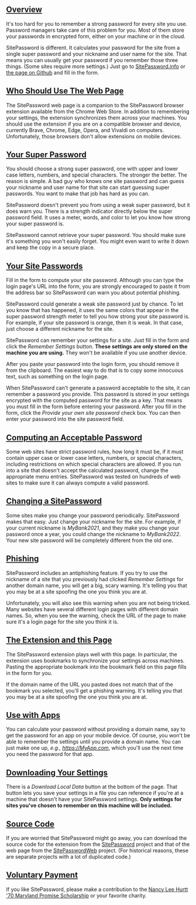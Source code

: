 [Overview](#overview)
---------------------

It's too hard for you to remember a strong password for every site you use. Password managers take care of this problem for you. Most of them store your passwords in encrypted form, either on your machine or in the cloud.

SitePassword is different. It calculates your password for the site from a single super password and your nickname and user name for the site. That means you can usually get your password if you remember those three things. (Some sites require more settings.) Just go to [SitePassword.info](https://sitepassword.info) or [the page on Github](https://alanhkarp.github.io/SitePasswordWeb) and fill in the form. 

[Who Should Use The Web Page](#who)
---------------------

The SitePassword web page is a companion to the SitePassword browser extension
available from the Chrome Web Store.
In addition to remembering your settings, the extension synchronizes them 
across your machines.  You should use the extension if you are on a 
compatible browser and device, currently Brave, Chrome, Edge, Opera, and Vivaldi on computers. 
Unfortunately, those browsers don't allow extensions on mobile devices.


[Your Super Password](#superpassword)
---------------------------------------

You should choose a strong super password, one with upper and 
lower case letters, numbers, and special characters.  The stronger
the better.  The reason is simple.  A bad guy who knows one site 
password and can guess your nickname and user name for that site
can start guessing super passwords.  You want to make that job 
has hard as you can.

SitePassword doesn't prevent you from using a weak super password,
but it does warn you.  There is a strength indicator directly below 
the super password field.  It uses a meter, words, and color to 
let you know how strong your super password is. 

SitePassword cannot retrieve your super password. 
You should make sure it's something you won't easily forget.  You 
might even want to write it down and keep the copy in a secure place.

[Your Site Passwords](#sitepw)
-------------------------------------------

Fill in the form to compute your site password.  Although you can 
type the login page's URL into the form, you are strongly encouraged 
to paste it from the address bar so SitePassword can warn you about 
potential phishing.

SitePassword could generate a weak site password just by chance. 
To let you know that has happened, it uses the same colors that 
appear in the super password 
strength meter to tell you how strong your site password is.  For 
example, if your site password is orange, then it is weak. 
In that case, just choose a different nickname for the site.

SitePassword can remember your settings for a site.  Just fill in 
the form and click the *Remember Settings* button.  **These 
settings are only stored on the machine you are using.**  They won't 
be available if you use another device.

After you paste your password into the login form, you should remove
it from the clipboard.  The easiest way to do that is to copy some 
innocuous text, such as something on the login page.

When SitePassword can't generate a password acceptable to the site, it can remember a password 
you provide.  This password is stored in your settings encrypted with the computed
password for the site as a key.  That means you must fill in the form before entering 
your password. After you fill in the form, click the <em>Provide your own site password</em> 
check box.  You can then enter your password into the site password field. 

[Computing an Acceptable Password](#acceptable)
--------------------------

Some web sites have strict password rules, how long it must be,
if it must contain upper case or lower case letters, numbers, or
special characters, including restrictions on which special
characters are allowed.  If you run into a site that doesn't 
accept the calculated password, 
change the appropriate menu entries.  SitePassword 
was tested on hundreds of web sites to make sure it can always 
compute a valid password.

[Changing a SitePassword](#change)
----------------------

Some sites make you change your password periodically.  SitePassword
makes that easy.  Just change your nickname for the site.  For example, 
if your current nickname is *MyBank2021*, and they make you change 
your password once a year, you could change the nickname to 
*MyBank2022*.  Your new site password will be completely different 
from the old one.

[Phishing](#phishing)
----------------------

SitePassword includes an antiphishing feature.  If you try to use 
the nickname of a site that you previously had clicked 
<em>Remember Settings</em> for another domain name, you will get a big, 
scary warning.  It's telling you that you may be at a site 
spoofing the one you think you are at.  

Unfortunately, you will 
also see this warning when you are not being tricked.  Many 
websites have several different login pages with different domain 
names.  So, when you see the warning, check the URL of the page 
to make sure it's a login page for the site you think it is.
 
 [The Extension and this Page](#extension)
----------------------

The SitePassword extension plays well with this page. 
In particular, the extension uses bookmarks to synchronize your 
settings across machines.  Pasting the appropriate bookmark into 
the bookmark field on this page fills in the form for you.

If the domain name of the URL you pasted does not match that of the 
bookmark you selected, you'll get a phishing warning.  It's telling you 
that you may be at a site spoofing the one you think you are at. 

[Use with Apps](#apps)
----------------------

You can calculate your password without 
providing a domain name, say to get the password for an app on your mobile 
device.  Of course, you won't be able to remember the settings until you 
provide a domain name.  You can just make one up, 
*e.g., https://MyApp.com*, which you'll use the next time you need 
the password for that app.

[Downloading Your Settings](#download)
----------------------

There is a <em>Download Local Data</em> button at the bottom of 
the page.  That button lets you save your settings in a file you 
can reference if you're at a machine that doesn't have your 
SitePassword settings. <b>Only settings for sites you've chosen
to remember on this machine will be included.</b>


[Source Code](#source)
----------------------

If you are worried that SitePassword might go away, you can download the source code for the extension from the [SitePassword](https://github.com/alanhkarp/SitePassword) project and that of the web page from the [SitePasswordWeb](https://github.com/alanhkarp/SitePasswordWeb) project. (For historical reasons, these are separate projects with a lot of duplicated code.)

[Voluntary Payment](#payment)
-----------------------------

If you like SitePassword, please make a contribution to the [Nancy Lee Hurtt '70 Maryland Promise Scholarship](https://giving.umd.edu/giving/fund.php?name=nancy-lee-hurtt-70-maryland-promise-scholarship) or your favorite charity.